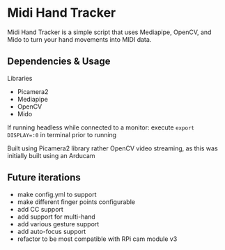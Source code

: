 # Midi Hand Tracker

Midi Hand Tracker is a simple script that uses Mediapipe, OpenCV, and Mido to turn your hand movements into MIDI data.

## Dependencies & Usage

Libraries
- Picamera2
- Mediapipe
- OpenCV
- Mido

If running headless while connected to a monitor:
execute 
``export DISPLAY=:0``
in terminal prior to running

Built using Picamera2 library rather OpenCV video streaming, as this was initially built using an Arducam

## Future iterations

- make config.yml to support 
- make different finger points configurable
- add CC support
- add support for multi-hand
- add various gesture support
- add auto-focus support
- refactor to be most compatible with RPi cam module v3
